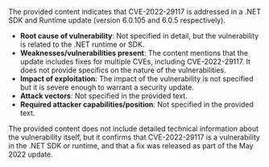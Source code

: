The provided content indicates that CVE-2022-29117 is addressed in a .NET SDK and Runtime update (version 6.0.105 and 6.0.5 respectively).

- **Root cause of vulnerability**: Not specified in detail, but the vulnerability is related to the .NET runtime or SDK.
- **Weaknesses/vulnerabilities present**: The content mentions that the update includes fixes for multiple CVEs, including CVE-2022-29117. It does not provide specifics on the nature of the vulnerabilities.
- **Impact of exploitation**: The impact of the vulnerability is not specified but it is severe enough to warrant a security update.
- **Attack vectors**: Not specified in the provided text.
- **Required attacker capabilities/position**: Not specified in the provided text.

The provided content does not include detailed technical information about the vulnerability itself, but it confirms that CVE-2022-29117 is a vulnerability in the .NET SDK or runtime, and that a fix was released as part of the May 2022 update.